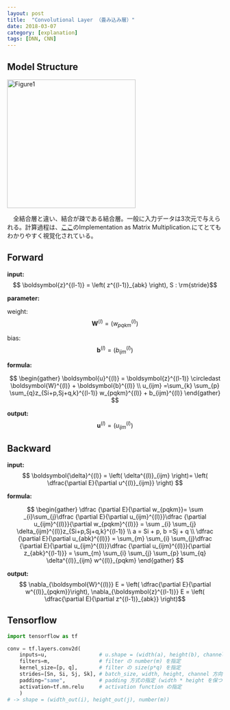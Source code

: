 ```yaml
---
layout: post
title:  "Convolutional Layer （畳み込み層）"
date: 2018-03-07
category: [explanation]
tags: [DNN, CNN]
---
```


## Model Structure
<img src="https://huitclub.github.io/images/convolution.jpg" alt="Figure1" title="dense" height="300">

　全結合層と違い、結合が疎である結合層。一般に入力データは3次元で与えられる。計算過程は、[ここ](http://cs231n.github.io/convolutional-networks/)のImplementation as Matrix Multiplication.にてとてもわかりやすく視覚化されている。

## Forward
**input:** $$ \boldsymbol{z}^{(l-1)} = \left( z^{(l-1)}_{abk} \right), S : \rm{stride}$$

**parameter:**

weight: $$\boldsymbol{W}^{(l)} = \left( w^{(l)}_{pqkm} \right)$$

bias: $$ \boldsymbol{b}^{(l)} = \left( b^{(l)}_{ijm} \right) $$

**formula:**

$$
\begin{gather}
\boldsymbol{u}^{(l)} = \boldsymbol{z}^{(l-1)} \circledast \boldsymbol{W}^{(l)}  + \boldsymbol{b}^{(l)}
\\
u_{ijm} =\sum_{k} \sum_{p} \sum_{q}z_{Si+p,Sj+q,k}^{(l-1)} w_{pqkm}^{(l)} + b_{ijm}^{(l)}
\end{gather}
$$


**output:** $$ \boldsymbol{u}^{(l)} = \left( u^{(l)}_{ijm} \right) $$


## Backward
**input:** $$ \boldsymbol{\delta}^{(l)} = \left( \delta^{(l)}_{ijm} \right)= \left( \dfrac{\partial E}{\partial u^{(l)}_{ijm}} \right) $$

**formula:**

$$
\begin{gather}
\dfrac {\partial E}{\partial w_{pqkm}}=
\sum _{i}\sum_{j}\dfrac {\partial E}{\partial u_{ijm}^{(l)}}\dfrac {\partial u_{ijm}^{(l)}}{\partial w_{pqkm}^{(l)}} = \sum _{i} \sum_{j} \delta_{ijm}^{(l)}z_{Si+p,Sj+q,k}^{(l-1)}
\\
a = Si + p, b =Sj + q
\\
 \dfrac {\partial E}{\partial u_{abk}^{(l)}} = \sum_{m} \sum_{i} \sum_{j}\dfrac {\partial E}{\partial u_{ijm}^{(l)}}\dfrac {\partial u_{ijm}^{(l)}}{\partial z_{abk}^{(l-1)}} = \sum_{m} \sum_{i} \sum_{j} \sum_{p} \sum_{q} \delta^{(l)}_{ijm} w^{(l)}_{pqkm}
\end{gather}
$$


**output:** $$ \nabla_{\boldsymbol{W}^{(l)}} E =  \left( \dfrac{\partial E}{\partial w^{(l)}_{pqkm}}\right),  \nabla_{\boldsymbol{z}^{(l-1)}} E = \left( \dfrac{\partial E}{\partial z^{(l-1)}_{abk}} \right)$$

## Tensorflow

```python
import tensorflow as tf

conv = tf.layers.conv2d(    inputs=u,                 # u.shape = (width(a), height(b), channel(k))    filters=m,                # filter の number(m) を指定    kernel_size=[p, q],       # filter の size(p*q) を指定    strides=[Sn, Si, Sj, Sk], # batch_size, width, height, channel 方向に stride させる    padding="same",           # padding 方式の指定 (width * height を保つように自動調整)    activation=tf.nn.relu     # activation function の指定    ) # -> shape = (width_out(i), height_out(j), number(m))
```
